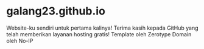# galang23.github.io
Website-ku sendiri untuk pertama kalinya!
Terima kasih kepada GitHub yang telah memberikan layanan hosting gratis!
Template oleh Zerotype
Domain oleh No-IP
